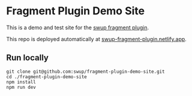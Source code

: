 # Fragment Plugin Demo Site

This is a demo and test site for the [swup fragment plugin](https://github.com/swup/fragment-plugin).

This repo is deployed automatically at [swup-fragment-plugin.netlify.app](https://swup-fragment-plugin.netlify.app).

## Run locally

```shell
git clone git@github.com:swup/fragment-plugin-demo-site.git
cd ./fragment-plugin-demo-site
npm install
npm run dev
```